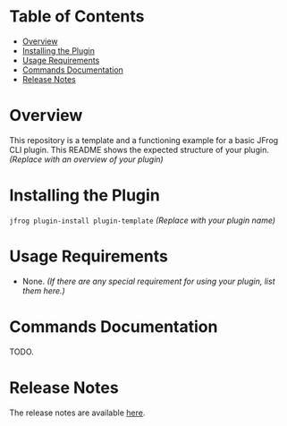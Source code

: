# Table of Contents
- [Overview](#overview)
- [Installing the Plugin](#installing-the-plugin)
- [Usage Requirements](#usage-requirements)
- [Commands Documentation](#commands-documentation)
- [Release Notes](#release-notes)

# Overview
This repository is a template and a functioning example for a basic JFrog CLI plugin. This README shows the expected structure of your plugin.
*(Replace with an overview of your plugin)*

# Installing the Plugin
``jfrog plugin-install plugin-template`` *(Replace with your plugin name)*

# Usage Requirements
* None. *(If there are any special requirement for using your plugin, list them here.)*

# Commands Documentation
TODO.

# Release Notes
The release notes are available [here](RELEASE.md).
